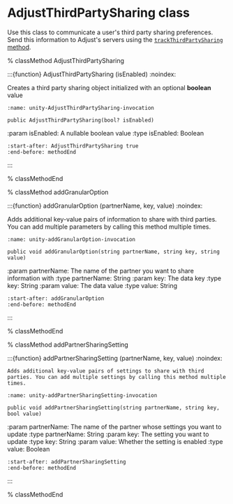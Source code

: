 # AdjustThirdPartySharing class

Use this class to communicate a user's third party sharing preferences. Send this information to Adjust's servers using the [`trackThirdPartySharing` method](unity-trackThirdPartySharing-invocation).

% classMethod AdjustThirdPartySharing

:::{function} AdjustThirdPartySharing (isEnabled)
:noindex:

Creates a third party sharing object initialized with an optional **boolean** value

```{code-block} cs
:name: unity-AdjustThirdPartySharing-invocation

public AdjustThirdPartySharing(bool? isEnabled)
```

:param isEnabled: A nullable boolean value
:type isEnabled: Boolean

```{include} /unity/fragments/AdjustThirdPartySharing.md
:start-after: AdjustThirdPartySharing true
:end-before: methodEnd
```

:::

% classMethodEnd

% classMethod addGranularOption

:::{function} addGranularOption (partnerName, key, value)
:noindex:

Adds additional key-value pairs of information to share with third parties. You can add multiple parameters by calling this method multiple times.

```{code-block} cs
:name: unity-addGranularOption-invocation

public void addGranularOption(string partnerName, string key, string value)
```

:param partnerName: The name of the partner you want to share information with
:type partnerName: String
:param key: The data key
:type key: String
:param value: The data value
:type value: String

```{include} /unity/fragments/AdjustThirdPartySharing.md
:start-after: addGranularOption
:end-before: methodEnd
```

:::

% classMethodEnd

% classMethod addPartnerSharingSetting

:::{function} addPartnerSharingSetting (partnerName, key, value)
:noindex:

```{versionadded} v4.32.0
Adds additional key-value pairs of settings to share with third parties. You can add multiple settings by calling this method multiple times.
```

```{code-block} cs
:name: unity-addPartnerSharingSetting-invocation

public void addPartnerSharingSetting(string partnerName, string key, bool value)
```

:param partnerName: The name of the partner whose settings you want to update
:type partnerName: String
:param key: The setting you want to update
:type key: String
:param value: Whether the setting is enabled
:type value: Boolean

```{include} /unity/fragments/AdjustThirdPartySharing.md
:start-after: addPartnerSharingSetting
:end-before: methodEnd
```

:::

% classMethodEnd
